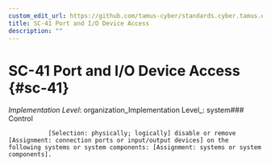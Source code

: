 ```yaml
---
custom_edit_url: https://github.com/tamus-cyber/standards.cyber.tamus.edu/tree/main/static/content/tamus.edu/TAMUS_profile.xml
title: SC-41 Port and I/O Device Access
description: ""
---
```


# SC-41 Port and I/O Device Access {#sc-41}

_Implementation Level_: organization_Implementation Level_: system### Control


               [Selection: physically; logically] disable or remove [Assignment: connection ports or input/output devices] on the following systems or system components: [Assignment: systems or system components].


